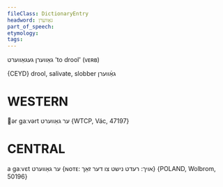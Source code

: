 ```yaml
---
fileClass: DictionaryEntry
headword: גאַווערן
part_of_speech: 
etymology: 
tags: 
---
```

גאַווערן
געגאַווערט
'to drool'
(ᴠᴇʀʙ)

{CEYD}
drool, salivate, slobber גאַ֜ווערן

WESTERN
========

ər gaːvərt ער גאַווערט {WTCP, Vác, 47197}

CENTRAL
========

a gaːvɛt ער גאַווערט {ɴᴏᴛᴇ: אויך: רעדט נישט צו דער זאַך} {POLAND, Wolbrom, 50196}
